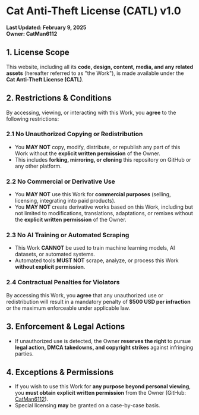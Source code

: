 # Cat Anti-Theft License (CATL) v1.0

**Last Updated: February 9, 2025**  
**Owner: CatMan6112**  

## 1. License Scope  
This website, including all its **code, design, content, media, and any related assets** (hereafter referred to as "the Work"), is made available under the **Cat Anti-Theft License (CATL)**.  

## 2. Restrictions & Conditions  
By accessing, viewing, or interacting with this Work, you **agree** to the following restrictions:  

### 2.1 No Unauthorized Copying or Redistribution  
- You **MAY NOT** copy, modify, distribute, or republish any part of this Work without the **explicit written permission** of the Owner.  
- This includes **forking, mirroring, or cloning** this repository on GitHub or any other platform.  

### 2.2 No Commercial or Derivative Use  
- You **MAY NOT** use this Work for **commercial purposes** (selling, licensing, integrating into paid products).  
- You **MAY NOT** create derivative works based on this Work, including but not limited to modifications, translations, adaptations, or remixes without the **explicit written permission** of the Owner.  

### 2.3 No AI Training or Automated Scraping  
- This Work **CANNOT** be used to train machine learning models, AI datasets, or automated systems.  
- Automated tools **MUST NOT** scrape, analyze, or process this Work **without explicit permission**.  

### 2.4 Contractual Penalties for Violators  
By accessing this Work, you **agree** that any unauthorized use or redistribution will result in a mandatory penalty of **$500 USD per infraction** or the maximum enforceable under applicable law.  

## 3. Enforcement & Legal Actions 
- If unauthorized use is detected, the Owner **reserves the right** to pursue **legal action, DMCA takedowns, and copyright strikes** against infringing parties.  

## 4. Exceptions & Permissions  
- If you wish to use this Work for **any purpose beyond personal viewing**, you **must obtain explicit written permission** from the Owner (GitHub: [CatMan6112](https://github.com/CatMan6112)).  
- Special licensing **may** be granted on a case-by-case basis.  



